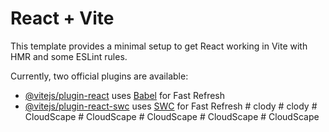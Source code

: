 # React + Vite

This template provides a minimal setup to get React working in Vite with HMR and some ESLint rules.

Currently, two official plugins are available:

- [@vitejs/plugin-react](https://github.com/vitejs/vite-plugin-react/blob/main/packages/plugin-react/README.md) uses [Babel](https://babeljs.io/) for Fast Refresh
- [@vitejs/plugin-react-swc](https://github.com/vitejs/vite-plugin-react-swc) uses [SWC](https://swc.rs/) for Fast Refresh
#   c l o d y  
 #   c l o d y  
 #   C l o u d S c a p e  
 #   C l o u d S c a p e  
 #   C l o u d S c a p e  
 #   C l o u d S c a p e  
 #   C l o u d S c a p e  
 